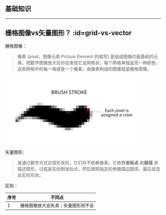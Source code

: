 ## 基础知识
---
## 栅格图像vs矢量图形？  :id=grid-vs-vector
栅格图像：
> 像素 (pixel，图像元素 Picture Element 的缩写) 是组成图像的最基础的元素。把数字图像放大后你会发现它呈网格状，每个网格单独呈现一种颜色，这些网格中的每一格就是一个像素。由像素构成的图像就是栅格图像。

![栅格图像](../imgs/Pixels-brushstroke.png)

矢量图形:
> 是通过数学方式记录形状的，它们并不依赖像素。它依靠**坐标点** 和**路径** 来描述图形，过程是先绘制坐标点，然后按照指定的参数描边路径，最后呈现出实际形状。

区别：

|序号|不同点|
|---|---|
|1|栅格图像放大会失真；矢量图形则不会|